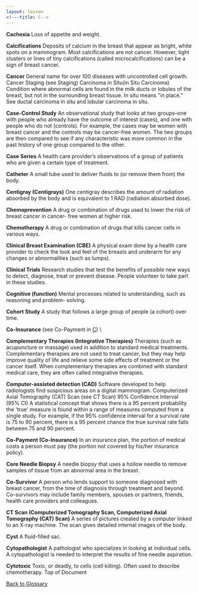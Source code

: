 ```yaml
---
layout: lesson
<!---title: C-->
---
```


**Cachexia** 
Loss of appetite and weight.

**Calcifications** 
Deposits of calcium in the breast that appear as bright, white spots on a mammogram. Most calcifications are not cancer. However, tight clusters or lines of tiny calcifications (called microcalcifications) can be a sign of breast cancer.

**Cancer** 
General name for over 100 diseases with uncontrolled cell growth.
Cancer Staging (see Staging) Carcinoma in Situ(in Situ Carcinoma)
Condition where abnormal cells are found in the milk ducts or lobules of the breast, but not in the surrounding breast tissue. In situ means "in place." See ductal carcinoma in situ and lobular carcinoma in situ.
 
**Case-Control Study** 
An observational study that looks at two groups–one with people who already have the outcome of interest (cases), and one with people who do not (controls). For example, the cases may be women with breast cancer and the controls may be cancer-free women. The two groups are then compared to see if any characteristic was more common in the past history of one group compared to the other.

**Case Series** 
A health care provider’s observations of a group of patients who are given a certain type of  treatment.

**Catheter** 
A small tube used to deliver fluids to (or remove them from) the body.

**Centigray  (Centigrays)** 
One centigray describes the amount of radiation absorbed by the body and is equivalent to 1 RAD (radiation absorbed dose).

**Chemoprevention** 
A drug or combination of drugs used to lower the risk of breast cancer in cancer- free women at higher risk.

**Chemotherapy** 
A drug or combination of drugs that kills cancer cells in various ways.

**Clinical Breast Examination (CBE)** 
A physical exam done by a health care provider to check the look and feel of the breasts and underarm for any changes or abnormalities (such as lumps).

**Clinical Trials** 
Research studies that test the benefits of possible new ways to detect, diagnose, treat or prevent disease. People volunteer to take part in these studies.

**Cognitive (function)** 
Mental processes related to understanding, such as reasoning and problem- solving.

**Cohort Study** 
A study that follows a large group of people (a cohort) over time.

**Co-Insurance** (see Co-Payment in [C](/{{page.root}}/myhthelperEduContent/C/index.html)) \
 
**Complementary Therapies (Integrative Therapies)** 
Therapies (such as acupuncture or massage) used in addition to standard medical treatments. Complementary therapies are not used to treat cancer, but they may help improve quality of life and relieve some side effects of treatment or the cancer itself. When complementary therapies are combined with standard medical care, they are often called integrative therapies.

**Computer-assisted detection (CAD)** 
Software developed to help radiologists find suspicious areas on a digital mammogram.
Computerized Axial Tomography (CAT) Scan (see CT Scan) 95% Confidence Interval (95% CI)
A statistical concept that shows there is a 95 percent probability the 'true' measure is found within a range of measures computed from a single study. For example, if the 95% confidence interval for a survival rate is 75 to 90 percent, there is a 95 percent chance the true survival rate falls between 75 and 90 percent.

**Co-Payment (Co-Insurance)** 
In an insurance plan, the portion of medical costs a person must pay (the portion not covered by his/her insurance policy).

**Core Needle Biopsy** 
A needle biopsy that uses a hollow needle to remove samples of tissue from an abnormal area in the breast.

**Co-Survivor** 
A person who lends support to someone diagnosed with breast cancer, from the time of diagnosis through treatment and beyond. Co-survivors may include family members, spouses or partners, friends, health care providers and colleagues.

**CT Scan (Computerized Tomography Scan, Computerized Axial Tomography (CAT) Scan)** 
A series of pictures created by a computer linked to an X-ray machine. The scan gives detailed internal images of the body.

**Cyst** 
A fluid-filled sac.

**Cytopathologist** 
A pathologist who specializes in looking at individual cells. A cytopathologist is needed to interpret the results of fine needle aspiration.

**Cytotoxic** 
Toxic, or deadly, to cells (cell killing). Often used to describe chemotherapy. Top of Document

<!--a href="#top">Back to top of page</a-->
<a href="https://scnslabutsa.github.io/myhthelperEduContent/Glossary/index.html">Back to Glossary</a>
